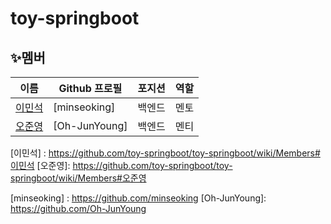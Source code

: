 # toy-springboot

## ✨멤버

| 이름              | Github 프로필  | 포지션     | 역할 |
| ----------------- | -------------- | ---------- | ---- |
| [이민석](#이민석) | [minseoking] | 백엔드 | 멘토
| [오준영](#오준영) | [Oh-JunYoung]  | 백엔드 | 멘티 |


[이민석] : https://github.com/toy-springboot/toy-springboot/wiki/Members#이민석
[오준영]: https://github.com/toy-springboot/toy-springboot/wiki/Members#오준영

[minseoking] : https://github.com/minseoking
[Oh-JunYoung]: https://github.com/Oh-JunYoung